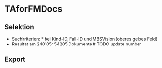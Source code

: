 # TAforFMDocs

## Selektion

- Suchkriterien: * bei Kind-ID, Fall-ID und MBSVision (oberes gelbes Feld)
- Resultat am 240105: 54205 Dokumente # TODO update number

## Export
